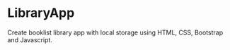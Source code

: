 # LibraryApp
Create booklist library app with local storage using HTML, CSS, Bootstrap and Javascript.
